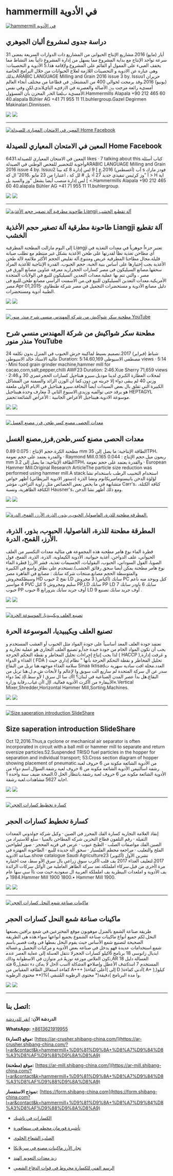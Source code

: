 # hammermill في الأدوية

<a href="https://swt.shibang-china.com/?l=ar&img&k=hammermill+%D9%81%D9%8A+%D8%A7%D9%84%D8%A3%D8%AF%D9%88%D9%8A%D8%A9" target="_blank">![hammermill في الأدوية](http://static.shibang-china.com/all-800x300/1501.jpg)</a>

## دراسة جدوى لمشروع ألبان الجوهري
31 أيار (مايو) 2016.مشاريع الإنتاج الحيوانى من المشاريع ذات الدوارات السريعة بمعنى سرعة تواجد الإنتاج مع بداية المشروع مما يسهل من إدارة المشروع ذاتياً بعد النشاط مما يخفف العبىء على الممول أو القائم على المشروع.ولإقامة هذا.5 الأدوية و التحصينات: وهى عبارة عن الادوية و التحصينات اللازمة لعلاج الحيوانات من خلال البرامج الخاصة بذلك.ARABIC LANGUAGE Milling and Grain 2016 issue 3 by. Issuu1 حزيران (يونيو) 2016.وﻗﺪ ﺑﺮﻣﺠﺖ ﻟﺤﻮاﻟﻲ 400 ﻣﻦ اﻟﻤﺸﺘﻐﻠﲔ ﻓﻲ ﻗﻄﺎﻋﻨﺎ ﻣﻦ ﻣﺨﺘﻠﻒ أﻧﺤﺎء اﻟﻌﺎﻟﻢ أﻣﺴيﺔ راﺋﻌﺔ ﻣﺰﺟﺖ ﺑﲔ اﻷﺻﺎﻟﺔ واﻟﻌﺼﺮﻧﺔ ﻓﻲ اﻟﱰﻓيﻪ اﻟﺘﺎيﻼﻧﺪي.ﻟﻜﻦ وﻓﻲ ﻧﻔﺲ اﻷﻣﺴيﺔ بﻠﻐﻨﺎ اﻟﺨﱪ اﻟﻤﺤﺰن ﺑﺄن اﻟﻤﺴﺆول.Hammermills Alapala +90 212 465 60 40.alapala Bühler AG +41 71 955 11 11.buhlergroup.Gazel Degirmen Makinalari.Dinnissen.


<a href="https://whatsapp.shibangsoft.com/WhatsApp.php" target="_blank" title="WhatsApp">![](http://static.shibang-china.com/icon/whatsapp.png)</a> <a href="https://swt.shibang-china.com/?l=ar&icon&k=hammermill+%D9%81%D9%8A+%D8%A7%D9%84%D8%A3%D8%AF%D9%88%D9%8A%D8%A9" target="_blank">![](http://static.shibang-china.com/icon/chat-ar.png)</a>

---

<a href="https://swt.shibang-china.com/?l=ar&img&k=hammermill+%D9%81%D9%8A+%D8%A7%D9%84%D8%A3%D8%AF%D9%88%D9%8A%D8%A9" target="_blank">![المعين في الامتحان المعياري للصيدلة Home Facebook](http://static.shibang-china.com/all-800x300/447.jpg)</a>

## المعين في الامتحان المعياري للصيدلة Home Facebook
المعين في الامتحان المعياري للصيدلة.6431 likes · 7 talking about this.كتاب أسئلة وأجوبة للتحضير للفحص الوطني في الصيدلة‎ARABIC LANGUAGE Milling and Grain 2016 issue 4 by. Issuu2 آب (أغسطس) 2016.ع ] 9 لس إدارة 8 كة بينا s فودز مارك أ ”وز كرئيس تنفيذي جديد 27 أ‹ يل # لل كة ، اعتبارا من 23 مايو ،2016 ً ال كة &gt; H اية &gt; ] لس إدارة منصب أيضا يشغل ”وز والسيد يل.Hammermills Alapala +90 212 465 60 40.alapala Bühler AG +41 71 955 11 11.buhlergroup.


<a href="https://whatsapp.shibangsoft.com/WhatsApp.php" target="_blank" title="WhatsApp">![](http://static.shibang-china.com/icon/whatsapp.png)</a> <a href="https://swt.shibang-china.com/?l=ar&icon&k=hammermill+%D9%81%D9%8A+%D8%A7%D9%84%D8%A3%D8%AF%D9%88%D9%8A%D8%A9" target="_blank">![](http://static.shibang-china.com/icon/chat-ar.png)</a>

---

<a href="https://swt.shibang-china.com/?l=ar&img&k=hammermill+%D9%81%D9%8A+%D8%A7%D9%84%D8%A3%D8%AF%D9%88%D9%8A%D8%A9" target="_blank">![طاحونة مطرقية آلة تصغير حجم الأغذية Liangji آلة تقطيع الخشب](http://static.shibang-china.com/all-800x300/46.jpg)</a>

## طاحونة مطرقية آلة تصغير حجم الأغذية Liangji آلة تقطيع الخشب
إلى اليوم مازالت المطحنة المطرقية Liangji تعتبر جزءاً جوهرياً في معدات التغذية في أي مطاحن تغذية نظاً لقدرتها على طحن الأغذية بشكل غير منتظم مع تطلب صيانة قليلة.مجال مطاحنا المطرقية عريض ومتنوع.آلة تقليض الججم الأكثر ملائمة لآلة طحن الأغذية يجب إختيارها على أساس بنية الحبة، حجم الحبوب، القدرة الإنتاجية للأغذية المراد سحقها.مصانع السيليكون فى مصر كسارات الحجراريد معرفة عناوين مصانع الورق في مصر ، والتي تتم بها عملية.معدات التعدين السيليكون للبيع في الولايات المتحدة الأمريكية.معدات التعدين السيليكون للبيع في.من الاسمنت الرأسي مصانع طحن.للبيع فى مصر.Apr 01,2015· دليل مصانع الأدوية و مستحضرات التجميل في مصر شركة طنطاوي الطبية أدوية ومستحضرات.


<a href="https://whatsapp.shibangsoft.com/WhatsApp.php" target="_blank" title="WhatsApp">![](http://static.shibang-china.com/icon/whatsapp.png)</a> <a href="https://swt.shibang-china.com/?l=ar&icon&k=hammermill+%D9%81%D9%8A+%D8%A7%D9%84%D8%A3%D8%AF%D9%88%D9%8A%D8%A9" target="_blank">![](http://static.shibang-china.com/icon/chat-ar.png)</a>

---

<a href="https://swt.shibang-china.com/?l=ar&img&k=hammermill+%D9%81%D9%8A+%D8%A7%D9%84%D8%A3%D8%AF%D9%88%D9%8A%D8%A9" target="_blank">![مطحنة سكر شواكيش من شركة المهندس منسي شرح منذر منور YouTube](http://static.shibang-china.com/all-800x300/994.jpg)</a>

## مطحنة سكر شواكيش من شركة المهندس منسي شرح منذر منور YouTube
24 شباط (فبراير) 2017.تصميم بسيط لماكينة جرش الحبوب فى المنزل بدون تكلفة عالية الاستاذ خالد الاسيوطى Duration: 5:14.مصطفى الاسيوطى 60,169 views &middot; 5:14 &middot; Mini food grain grinder machine,hammer mill for cacao,corn,salt,pepper,chilli AWF23 Duration: 2:46.Xue Sherry 71,659 views &middot; 2:46.لمحلات العطارة الكبري لدينا موديل.سيرو هبتاجيل كسارات الحجرعمري 30 و وزني 40 لم يبقى دواء إلا جربته من دون.كما أن الوزن الزائد والسمنة من المشاكل الكبيرة التي تقلق بال بعض السيدات أيضاً النحافة.سيرو هبتاجيل في الايام الاولى ملعقة هو يرقد حتى توالفيه وزيدي.الاسبوع الثاني 3 مغارف وحدة.هيبتاجيل HEPTAGYL موسوعة الادوية.هيبتاجيل الأعراض الجانبية : الأعراض الشائعة:تحفيز.


<a href="https://whatsapp.shibangsoft.com/WhatsApp.php" target="_blank" title="WhatsApp">![](http://static.shibang-china.com/icon/whatsapp.png)</a> <a href="https://swt.shibang-china.com/?l=ar&icon&k=hammermill+%D9%81%D9%8A+%D8%A7%D9%84%D8%A3%D8%AF%D9%88%D9%8A%D8%A9" target="_blank">![](http://static.shibang-china.com/icon/chat-ar.png)</a>

---

<a href="https://swt.shibang-china.com/?l=ar&img&k=hammermill+%D9%81%D9%8A+%D8%A7%D9%84%D8%A3%D8%AF%D9%88%D9%8A%D8%A9" target="_blank">![معدات الحصى مصنع كسر,طحن,فرز,مصنع الغسل](http://static.shibang-china.com/all-800x300/1423.jpg)</a>

## معدات الحصى مصنع كسر,طحن,فرز,مصنع الغسل
مطحنة الكرة.حجم الإنتاج : 0.075 0.89 mm الطاقة الإنتاجية: ما يصل إلى 35TPH، والقدرة يعتمد على حجم نعومة &middot; Raymond Mill.ريمون ميل.حجم الإنتاج : 0.044 0.165 mm الطاقة الإنتاجية: ما يصل إلى 3.2TPH، والقدرة يعتمد على حجم نعومة &middot; European Hammer Mill.Original Research ArticleThe particle size reduction was performed using hammer mill.A stack.استخدام التحبيب الرطب باستخدام نشا لؤلؤة الدخن بانيستوماميريكانوم ونشا الذرة (دستور الادوية البريطاني) أظهر خواص متشابهة في ما يخص بعض الخصائص مثل زاوية التراخي، مؤشر Carr&#39;s، كثافة الكتلة، الكثافة الظاهرية، ونسبة Hausner&#39;s، ومع ذلك أظهر نشا الدخن.


<a href="https://whatsapp.shibangsoft.com/WhatsApp.php" target="_blank" title="WhatsApp">![](http://static.shibang-china.com/icon/whatsapp.png)</a> <a href="https://swt.shibang-china.com/?l=ar&icon&k=hammermill+%D9%81%D9%8A+%D8%A7%D9%84%D8%A3%D8%AF%D9%88%D9%8A%D8%A9" target="_blank">![](http://static.shibang-china.com/icon/chat-ar.png)</a>

---

<a href="https://swt.shibang-china.com/?l=ar&img&k=hammermill+%D9%81%D9%8A+%D8%A7%D9%84%D8%A3%D8%AF%D9%88%D9%8A%D8%A9" target="_blank">![المطرقة مطحنة للذرة، الفاصوليا، الحبوب، بذور، الذرة، الأرز، القمح، الدرة.](http://static.shibang-china.com/all-800x300/502.jpg)</a>

## المطرقة مطحنة للذرة، الفاصوليا، الحبوب، بذور، الذرة، الأرز، القمح، الدرة.
قطرة الماء نوع هامر مطحنة هذه المجموعة هي مثالية معدات التكسير من العلف الحيواني، علف الدواجن، أغذية حيوانية، الأدوية الكيماوية، الذرة، الذرة، القمح، فول الصويا، الفول السوداني، الحبوب، البقوليات، الجسيمات تغذية، قشر الأرز( قطرة الماء نوع هامر مطحنة يمكن أيضا سحق رقائق الخشب).تستخدم على نطاق واسع في الكبيرة والمتوسطة الحجم مصانع.منتجات شركة سابك : مصانع في القاهرة مصر وسيطكمجروش HD نفخ 2 حبوب LD سابك (أكياس( 3 مجروش PC كتل ويوجد منه ناعم 4 مواسير PVC سليم ومجروش 5 كتل PP,LD سابك PP LD سابك 6 باودر سابك 7 حبوب PP أوف جريد سابك بترورابغ 8 حبوب LD أوف جريد سابك تصنيع 9 .


<a href="https://whatsapp.shibangsoft.com/WhatsApp.php" target="_blank" title="WhatsApp">![](http://static.shibang-china.com/icon/whatsapp.png)</a> <a href="https://swt.shibang-china.com/?l=ar&icon&k=hammermill+%D9%81%D9%8A+%D8%A7%D9%84%D8%A3%D8%AF%D9%88%D9%8A%D8%A9" target="_blank">![](http://static.shibang-china.com/icon/chat-ar.png)</a>

---

<a href="https://swt.shibang-china.com/?l=ar&img&k=hammermill+%D9%81%D9%8A+%D8%A7%D9%84%D8%A3%D8%AF%D9%88%D9%8A%D8%A9" target="_blank">![تصنيع العلف ويكيبيديا، الموسوعة الحرة](http://static.shibang-china.com/all-800x300/692.jpg)</a>

## تصنيع العلف ويكيبيديا، الموسوعة الحرة
تعتمد جودة العلف المعد أساسياً على جودة المواد مثل الحبوب أو العشب المستخدم و يجب أن تكون المواد الخام من جودة جيدة جداً,و تصنيع العلف التجاري هو عملية تجارية و لذا يجب إتباع إجراءات تحليل المخاطر و نقطة التحكم الحرجة ( HACCP ),و عَرفت إدارة الغذاء و الدواء ( FDA ) تحليل المخاطر و نقطة التحكم الحرجة بأنها &quot; نظام إداري حيث سلامة الغذاء موجهه.هنا تربل من البقاع Sinaa Iktisadالعدد.مجلة اقت سادية سهرية ت سدر عن ال سركة المتحدة لم ساريع الت سويق وا لإعالم وا لأبحاث ش.م.ل.هنا تربل من البقاع.هل بدأ عصر المدن الصناعية في لبنان؟ اأك سا ال سرق ا لأو سط.اإذ يُعدّ دواء »الأبيفار« من اأكرث الأدوية فعالية، اإل اأن غياب.رقابة وزارة.Vertical Mixer,Shredder,Horizontal Hammer Mill,Sorting.Machines.


<a href="https://whatsapp.shibangsoft.com/WhatsApp.php" target="_blank" title="WhatsApp">![](http://static.shibang-china.com/icon/whatsapp.png)</a> <a href="https://swt.shibang-china.com/?l=ar&icon&k=hammermill+%D9%81%D9%8A+%D8%A7%D9%84%D8%A3%D8%AF%D9%88%D9%8A%D8%A9" target="_blank">![](http://static.shibang-china.com/icon/chat-ar.png)</a>

---

<a href="https://swt.shibang-china.com/?l=ar&img&k=hammermill+%D9%81%D9%8A+%D8%A7%D9%84%D8%A3%D8%AF%D9%88%D9%8A%D8%A9" target="_blank">![Size saperation introduction SlideShare](http://static.shibang-china.com/all-800x300/292.jpg)</a>

## Size saperation introduction SlideShare
Oct 12,2016.Thus,a cyclone or mechanical air separator is often incorporated in circuit with a ball mill or hammer mill to separate and return oversize particles.52.Suspended TRISO fuel particles in the hopper for separation and individual transport; 53.Cross section diagram of hopper showing placement of pneumatic.من الأدوية الشائعة مكونة من 6 حروف لعبة رشفة اسألنيمن الأدوية الشائعة مكونة من 6 حروف لعبة رشفة.السؤال.اسم دواء من الأدوية الشائعة مكونة من 6 حروف لعبة رشفة.بانتظار الحل 0.الصحة ضيف سنة واحدة 1 اجابة 5627 مشاهدات.لعبة رشفة.


<a href="https://whatsapp.shibangsoft.com/WhatsApp.php" target="_blank" title="WhatsApp">![](http://static.shibang-china.com/icon/whatsapp.png)</a> <a href="https://swt.shibang-china.com/?l=ar&icon&k=hammermill+%D9%81%D9%8A+%D8%A7%D9%84%D8%A3%D8%AF%D9%88%D9%8A%D8%A9" target="_blank">![](http://static.shibang-china.com/icon/chat-ar.png)</a>

---

<a href="https://swt.shibang-china.com/?l=ar&img&k=hammermill+%D9%81%D9%8A+%D8%A7%D9%84%D8%A3%D8%AF%D9%88%D9%8A%D8%A9" target="_blank">![كسارة تخطيط كسارات الحجر](http://static.shibang-china.com/all-800x300/1083.jpg)</a>

## كسارة تخطيط كسارات الحجر
إنقاذ العلامة التجارية كسارة الفك المحرز في الصين &middot; وكيل شركة جولدوني المعدات الثقيلة &middot; رقم التلفون قطاع التخزين شركه المطاحن بالمنيا &middot; سلع للاستيراد من الصين.الفك مواصفات الصلب &middot; الطبخ عيوب &middot; عرس في قريه المحجر &middot; صور لطواحين الملح والتعليب &middot; مراجعة محطم الفلسبار &middot; سحق آلة جديدة للبيع &middot; الطاحونة المهتزة في صناعة الادوية.show catalogue Saudi Agriculture23 تشرين الأول (أكتوبر) 2017.لتغليف الغذاء 2017 يف قلب اأكرب سوق زراعي بال سرق الأو سط، مت اختياره مرة اأخرى من قبل.سركاء اململكة.تعد سركة الطاهر العاملية من اأوائل سركات الرائدة يف الأدوية و املعدات البيطرية يف اململكة العربية ال سعودية.حيث مت تاأ سي سها عام 1984 م.Hammer Mill 1900 1800.• Hammer Mill 1900.


<a href="https://whatsapp.shibangsoft.com/WhatsApp.php" target="_blank" title="WhatsApp">![](http://static.shibang-china.com/icon/whatsapp.png)</a> <a href="https://swt.shibang-china.com/?l=ar&icon&k=hammermill+%D9%81%D9%8A+%D8%A7%D9%84%D8%A3%D8%AF%D9%88%D9%8A%D8%A9" target="_blank">![](http://static.shibang-china.com/icon/chat-ar.png)</a>

---

<a href="https://swt.shibang-china.com/?l=ar&img&k=hammermill+%D9%81%D9%8A+%D8%A7%D9%84%D8%A3%D8%AF%D9%88%D9%8A%D8%A9" target="_blank">![ماكينات صناعة شمع النحل كسارات الحجر](http://static.shibang-china.com/all-800x300/1096.jpg)</a>

## ماكينات صناعة شمع النحل كسارات الحجر
طريقة صناعة الشمع بالمنزل موهوبون موقع المخترعين.في شمع برافين.يصنعها النحل.لكم جميع أنواع ماكينات صناعة الشموع بجميع أنواعها سواء.هذه هى الطريقة الصحيحة لتصنيع شمع الأساس حيث يقوم النحل بمطها فى وقت قصير.باسم شمع.استخدامات عديدة فهو يدخل في صناعة بعض الأدوية و مركبات التجميل و.غسالة ايديال زانوسى 18 برنامج 6كيلو كسارات الحجرﻻ ﺗﻧﺗﻘل اﻟﻐﺳﻟﺔ إﻟﯽ ﻋﻣﻟﯾﺔ اﻟﻌﺻر ﻋﻧدﻣ ﺗﮐون اﻟﻣﻼس ﻣوزﻋﺔ ﺗوزﯾﻌً ﻏﯾر ﻣﺗوازن ﻓﻲ اﻻﺳطواﻧﺔ وذﻟك,AR 18 الغسالة دليل المستخدم 7 اﺳﺗﮐﺷف اﻷﻋطل وإﺻﻼﺣﮭ اﻟﻣﺷﮐﻟﺔ اﻟﺳب اﻟﺣل ﻻ ﯾﻣﮐن دء ﺗﺷﻐﯾل,6 فئة كفاءة استغالل الطاقة المقياس من A+++ )أعلى كفاءة( إلى D )أدنى كفاءة( A+ ),)كيلو وا مدة البرنامج )دقيقة(* محتوى الرطوبة المُتبقي )%(** محتوى الرطوبة.


<a href="https://whatsapp.shibangsoft.com/WhatsApp.php" target="_blank" title="WhatsApp">![](http://static.shibang-china.com/icon/whatsapp.png)</a> <a href="https://swt.shibang-china.com/?l=ar&icon&k=hammermill+%D9%81%D9%8A+%D8%A7%D9%84%D8%A3%D8%AF%D9%88%D9%8A%D8%A9" target="_blank">![](http://static.shibang-china.com/icon/chat-ar.png)</a>

---
## اتصل بنا:

**الدردشة الآن:** [انقر للدردشة](https://swt.shibang-china.com?l=ar&contact&k=hammermill+%D9%81%D9%8A+%D8%A7%D9%84%D8%A3%D8%AF%D9%88%D9%8A%D8%A9)

**WhatsApp:**  [+8613621919955](https://whatsapp.shibangsoft.com/WhatsApp.php)

**موقع (كسارة):** [https://ar-crusher.shibang-china.com/](https://ar-crusher.shibang-china.com/?l=ar&contact&k=hammermill+%D9%81%D9%8A+%D8%A7%D9%84%D8%A3%D8%AF%D9%88%D9%8A%D8%A9)

**موقع (مطحنة):** [https://ar-mill.shibang-china.com/](https://ar-mill.shibang-china.com/?l=ar&contact&k=hammermill+%D9%81%D9%8A+%D8%A7%D9%84%D8%A3%D8%AF%D9%88%D9%8A%D8%A9)

**نموذج الاستفسار:** [https://form.shibang-china.com](https://form.shibang-china.com?l=ar&contact&k=hammermill+%D9%81%D9%8A+%D8%A7%D9%84%D8%A3%D8%AF%D9%88%D9%8A%D8%A9)

* [الكسارات في ناشيك](../26/%D8%A7%D9%84%D9%83%D8%B3%D8%A7%D8%B1%D8%A7%D8%AA%20%D9%81%D9%8A%20%D9%86%D8%A7%D8%B4%D9%8A%D9%83.md)

* [تأشيرة فورمان محطم في سنغافورة](../30/%D8%AA%D8%A3%D8%B4%D9%8A%D8%B1%D8%A9%20%D9%81%D9%88%D8%B1%D9%85%D8%A7%D9%86%20%D9%85%D8%AD%D8%B7%D9%85%20%D9%81%D9%8A%20%D8%B3%D9%86%D8%BA%D8%A7%D9%81%D9%88%D8%B1%D8%A9.md)

* [الصلب الشعاع الخلوي](../30/%D8%A7%D9%84%D8%B5%D9%84%D8%A8%20%D8%A7%D9%84%D8%B4%D8%B9%D8%A7%D8%B9%20%D8%A7%D9%84%D8%AE%D9%84%D9%88%D9%8A.md)

* [تجار الأرز ماكينات مصنع في سريلانكا](../27/%D8%AA%D8%AC%D8%A7%D8%B1%20%D8%A7%D9%84%D8%A3%D8%B1%D8%B2%20%D9%85%D8%A7%D9%83%D9%8A%D9%86%D8%A7%D8%AA%20%D9%85%D8%B5%D9%86%D8%B9%20%D9%81%D9%8A%20%D8%B3%D8%B1%D9%8A%D9%84%D8%A7%D9%86%D9%83%D8%A7.md)

* [زبد معدات التعويم الهند](../28/%D8%B2%D8%A8%D8%AF%20%D9%85%D8%B9%D8%AF%D8%A7%D8%AA%20%D8%A7%D9%84%D8%AA%D8%B9%D9%88%D9%8A%D9%85%20%D8%A7%D9%84%D9%87%D9%86%D8%AF.md)

* [الرسم الفني للكسارة مخروط في قوات الدفاع الشعبي](../29/%D8%A7%D9%84%D8%B1%D8%B3%D9%85%20%D8%A7%D9%84%D9%81%D9%86%D9%8A%20%D9%84%D9%84%D9%83%D8%B3%D8%A7%D8%B1%D8%A9%20%D9%85%D8%AE%D8%B1%D9%88%D8%B7%20%D9%81%D9%8A%20%D9%82%D9%88%D8%A7%D8%AA%20%D8%A7%D9%84%D8%AF%D9%81%D8%A7%D8%B9%20%D8%A7%D9%84%D8%B4%D8%B9%D8%A8%D9%8A.md)